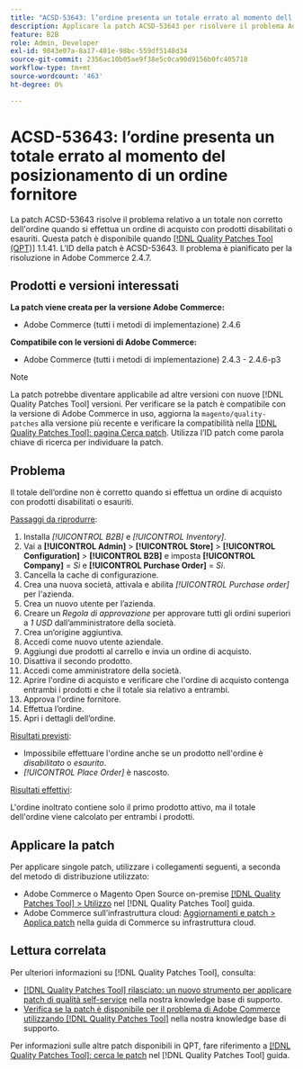```yaml
---
title: "ACSD-53643: l’ordine presenta un totale errato al momento dell’inserimento di un ordine fornitore"
description: Applicare la patch ACSD-53643 per risolvere il problema Adobe Commerce in cui l'ordine presenta un totale errato quando si effettua un ordine con prodotti disabilitati o esauriti.
feature: B2B
role: Admin, Developer
exl-id: 9843e07a-8a17-401e-98bc-559df5148d34
source-git-commit: 2356ac10b05ae9f38e5c0ca90d9156b0fc405718
workflow-type: tm+mt
source-wordcount: '463'
ht-degree: 0%

---
```


# ACSD-53643: l’ordine presenta un totale errato al momento del posizionamento di un ordine fornitore

La patch ACSD-53643 risolve il problema relativo a un totale non corretto dell&#39;ordine quando si effettua un ordine di acquisto con prodotti disabilitati o esauriti. Questa patch è disponibile quando [[!DNL Quality Patches Tool (QPT)]](/help/announcements/adobe-commerce-announcements/magento-quality-patches-released-new-tool-to-self-serve-quality-patches.md) 1.1.41. L’ID della patch è ACSD-53643. Il problema è pianificato per la risoluzione in Adobe Commerce 2.4.7.

## Prodotti e versioni interessati

**La patch viene creata per la versione Adobe Commerce:**

* Adobe Commerce (tutti i metodi di implementazione) 2.4.6

**Compatibile con le versioni di Adobe Commerce:**

* Adobe Commerce (tutti i metodi di implementazione) 2.4.3 - 2.4.6-p3

>[!NOTE]
>
>La patch potrebbe diventare applicabile ad altre versioni con nuove [!DNL Quality Patches Tool] versioni. Per verificare se la patch è compatibile con la versione di Adobe Commerce in uso, aggiorna la `magento/quality-patches` alla versione più recente e verificare la compatibilità nella [[!DNL Quality Patches Tool]: pagina Cerca patch](https://experienceleague.adobe.com/tools/commerce-quality-patches/index.html). Utilizza l’ID patch come parola chiave di ricerca per individuare la patch.

## Problema

Il totale dell’ordine non è corretto quando si effettua un ordine di acquisto con prodotti disabilitati o esauriti.

<u>Passaggi da riprodurre</u>:

1. Installa *[!UICONTROL B2B]* e *[!UICONTROL Inventory]*.
1. Vai a **[!UICONTROL Admin]** > **[!UICONTROL Store]** > **[!UICONTROL Configuration]** > **[!UICONTROL B2B]** e imposta **[!UICONTROL Company]** = *Sì* e **[!UICONTROL Purchase Order]** = *Sì*.
1. Cancella la cache di configurazione.
1. Crea una nuova società, attivala e abilita *[!UICONTROL Purchase order]* per l&#39;azienda.
1. Crea un nuovo utente per l’azienda.
1. Creare un *Regola di approvazione* per approvare tutti gli ordini superiori a *1 USD* dall’amministratore della società.
1. Crea un’origine aggiuntiva.
1. Accedi come nuovo utente aziendale.
1. Aggiungi due prodotti al carrello e invia un ordine di acquisto.
1. Disattiva il secondo prodotto.
1. Accedi come amministratore della società.
1. Aprire l&#39;ordine di acquisto e verificare che l&#39;ordine di acquisto contenga entrambi i prodotti e che il totale sia relativo a entrambi.
1. Approva l&#39;ordine fornitore.
1. Effettua l’ordine.
1. Apri i dettagli dell’ordine.

<u>Risultati previsti</u>:

* Impossibile effettuare l&#39;ordine anche se un prodotto nell&#39;ordine è *disabilitato* o *esaurito*.
* *[!UICONTROL Place Order]* è nascosto.

<u>Risultati effettivi</u>:

L&#39;ordine inoltrato contiene solo il primo prodotto attivo, ma il totale dell&#39;ordine viene calcolato per entrambi i prodotti.

## Applicare la patch

Per applicare singole patch, utilizzare i collegamenti seguenti, a seconda del metodo di distribuzione utilizzato:

* Adobe Commerce o Magento Open Source on-premise [[!DNL Quality Patches Tool] > Utilizzo](https://experienceleague.adobe.com/docs/commerce-operations/tools/quality-patches-tool/usage.html) nel [!DNL Quality Patches Tool] guida.
* Adobe Commerce sull’infrastruttura cloud: [Aggiornamenti e patch > Applica patch](https://experienceleague.adobe.com/docs/commerce-cloud-service/user-guide/develop/upgrade/apply-patches.html) nella guida di Commerce su infrastruttura cloud.

## Lettura correlata

Per ulteriori informazioni su [!DNL Quality Patches Tool], consulta:

* [[!DNL Quality Patches Tool] rilasciato: un nuovo strumento per applicare patch di qualità self-service](/help/announcements/adobe-commerce-announcements/magento-quality-patches-released-new-tool-to-self-serve-quality-patches.md) nella nostra knowledge base di supporto.
* [Verifica se la patch è disponibile per il problema di Adobe Commerce utilizzando [!DNL Quality Patches Tool]](/help/support-tools/patches-available-in-qpt-tool/check-patch-for-magento-issue-with-magento-quality-patches.md) nella nostra knowledge base di supporto.

Per informazioni sulle altre patch disponibili in QPT, fare riferimento a [[!DNL Quality Patches Tool]: cerca le patch](https://experienceleague.adobe.com/tools/commerce-quality-patches/index.html) nel [!DNL Quality Patches Tool] guida.
